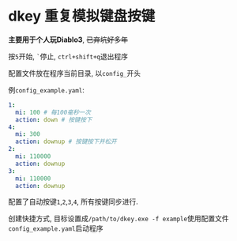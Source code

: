 # dkey 重复模拟键盘按键

**主要用于个人玩Diablo3**, ~~已弃坑好多年~~

按`5`开始, <code>\`</code>停止, `ctrl+shift+q`退出程序

配置文件放在程序当前目录, 以`config_`开头

例`config_example.yaml`:
```yaml
1:
  mi: 100 # 每100毫秒一次
  action: down # 按键按下
4:
  mi: 300
  action: downup # 按键按下并松开
2:
  mi: 110000
  action: downup
3:
  mi: 110000
  action: downup
```

配置了自动按键`1`,`2`,`3`,`4`, 所有按键同步进行.

创建快捷方式, 目标设置成`/path/to/dkey.exe -f example`使用配置文件`config_example.yaml`启动程序